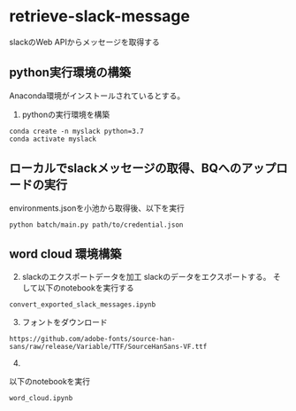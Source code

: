 # retrieve-slack-message
slackのWeb APIからメッセージを取得する

## python実行環境の構築
Anaconda環境がインストールされているとする。
1. pythonの実行環境を構築
```
conda create -n myslack python=3.7
conda activate myslack
```

## ローカルでslackメッセージの取得、BQへのアップロードの実行
environments.jsonを小池から取得後、以下を実行
```
python batch/main.py path/to/credential.json
```

## word cloud 環境構築

2. slackのエクスポートデータを加工
slackのデータをエクスポートする。
そして以下のnotebookを実行する
```
convert_exported_slack_messages.ipynb
```

3. フォントをダウンロード
```
https://github.com/adobe-fonts/source-han-sans/raw/release/Variable/TTF/SourceHanSans-VF.ttf
```

4. 
以下のnotebookを実行
```
word_cloud.ipynb
```

